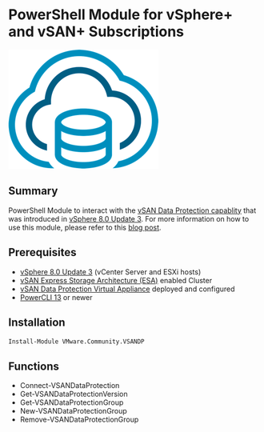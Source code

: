 # PowerShell Module for vSphere+ and vSAN+ Subscriptions

![](vmware-vsan-dp-icon.png)

## Summary

PowerShell Module to interact with the [vSAN Data Protection capablity](https://core.vmware.com/resource/data-protection-vmware-vsan) that was introduced in [vSphere 8.0 Update 3](https://core.vmware.com/resource/whats-new-vsphere-8-update-3). For more information on how to use this module, please refer to this [blog post](https://williamlam.com/2024/07/exploring-the-new-vsan-data-protection-api-in-vsphere-8-0-update-3.html).

## Prerequisites
* [vSphere 8.0 Update 3](https://core.vmware.com/resource/whats-new-vsphere-8-update-3) (vCenter Server and ESXi hosts)
* [vSAN Express Storage Architecture (ESA)](https://core.vmware.com/vsan-esa) enabled Cluster
* [vSAN Data Protection Virtual Appliance](https://williamlam.com/2024/07/automating-deployment-of-vsan-data-protection-ova-with-powercli.html) deployed and configured
* [PowerCLI 13](https://developer.vmware.com/web/tool/13.0.0/vmware-powercli) or newer

## Installation

```console
Install-Module VMware.Community.VSANDP
```

## Functions

* Connect-VSANDataProtection
* Get-VSANDataProtectionVersion
* Get-VSANDataProtectionGroup
* New-VSANDataProtectionGroup
* Remove-VSANDataProtectionGroup